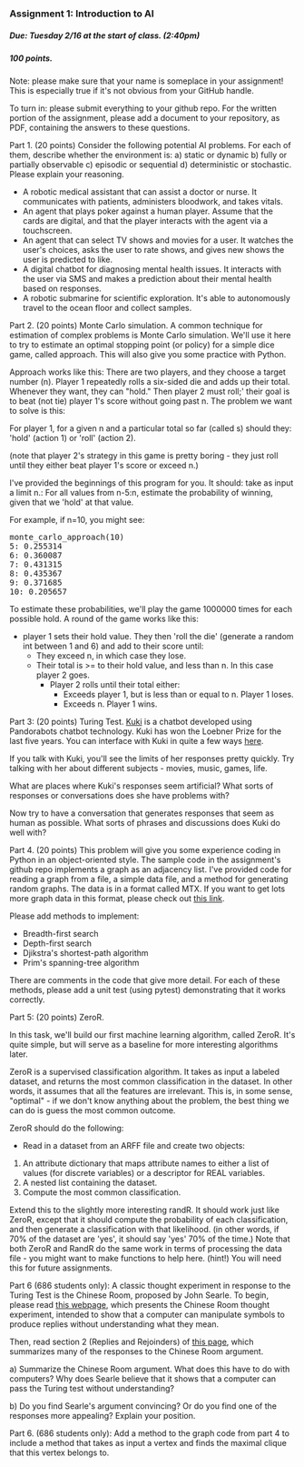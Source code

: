 ### Assignment 1: Introduction to AI

##### Due: Tuesday 2/16 at the start of class. (2:40pm)

##### 100 points.

Note: please make sure that your name is someplace in your assignment! This is especially true if it's not obvious from your GitHub handle.

To turn in: please submit everything to your github repo. For the written portion of the assignment, please add a document to your repository, as PDF, containing the answers to these questions.

Part 1. (20 points) Consider the following potential AI problems. For each of them, describe whether the environment is: a) static or dynamic b) fully or partially observable c) episodic or sequential d) deterministic or stochastic. Please explain your reasoning.

- A robotic medical assistant that can assist a doctor or nurse. It communicates with patients, administers bloodwork, and takes vitals.
- An agent that plays poker against a human player. Assume that the cards are digital, and that the player interacts with the agent via a touchscreen.
- An agent that can select TV shows and movies for a user. It watches the user's choices, asks the user to rate shows, and gives new shows the user is predicted to like. 
- A digital chatbot for diagnosing mental health issues. It interacts with the user via SMS and makes a prediction about their mental health based on responses.
- A robotic submarine for scientific exploration. It's able to autonomously travel to the ocean floor and collect samples.

Part 2. (20 points) Monte Carlo simulation. A common technique for estimation of complex problems is Monte Carlo simulation. We'll use it here to try to estimate 
an optimal stopping point (or policy) for a simple dice game, called approach. This will also give you some practice with Python.

Approach works like this: There are two players, and they choose a target number (n).
Player 1 repeatedly rolls a six-sided die and adds up their total. Whenever they want, they can "hold." Then player 2 must roll;' their goal is 
to beat (not tie) player 1's score without going past n. The problem we want to solve is this:

For player 1, for a given n and a particular total so far (called s) should they: 
'hold' (action 1) or 'roll' (action 2).

(note that player 2's strategy in this game is pretty boring - they just roll until they either beat player 1's score or exceed n.)

I've provided the beginnings of this program for you. 
It should: take as input a limit n.:
  For all values from n-5:n, estimate the probability of winning, given that we 'hold' at that value.

For example, if n=10, you might see:
<pre>
monte_carlo_approach(10)
5: 0.255314
6: 0.360087
7: 0.431315
8: 0.435367
9: 0.371685
10: 0.205657
</pre>

To estimate these probabilities, we'll play the game 1000000 times for each possible hold. 
A round of the game works like this:
   - player 1 sets their hold value. They then 'roll the die' (generate a random int between 1 and 6) and add to their score until:
     - They exceed n, in which case they lose.
     - Their total is >= to their hold value, and less than n. In this case player 2 goes.
       - Player 2 rolls until their total either:
         - Exceeds player 1, but is less than or equal to n. Player 1 loses.
         - Exceeds n. Player 1 wins.
         


Part 3: (20 points) Turing Test. [Kuki](https://www.pandorabots.com/kuki/) is a chatbot developed using Pandorabots chatbot technology. Kuki has won the Loebner Prize for the last five years. You can interface with Kuki in quite a few ways [here](https://www.kuki.ai/).

If you talk with Kuki, you'll see the limits of her responses pretty quickly. Try talking with her about different subjects - movies, music, games, life. 

What are places where Kuki's responses seem artificial? What sorts of responses or conversations does she have problems with?

Now try to have a conversation that generates responses that seem as human as possible. What sorts of phrases and discussions does Kuki do well with?


Part 4. (20 points) This problem will give you some experience coding in Python in an object-oriented style. 
The sample code in the assignment's github repo implements a graph as an adjacency list. I've provided code for reading a graph from a file, a simple data file, and a method for generating random graphs.
The data is in a format called MTX. If you want to get lots more graph data in this format, please check out [this link](https://networkrepository.com/).

Please add methods to implement:
- Breadth-first search
- Depth-first search
- Djikstra's shortest-path algorithm
- Prim's spanning-tree algorithm

There are comments in the code that give more detail. For each of these methods, please add a unit test (using pytest) demonstrating that it works correctly.

Part 5: (20 points) 
ZeroR. 

In this task, we'll build our first machine learning algorithm, called ZeroR. It's quite simple, but will serve as a baseline for more interesting algorithms later.

ZeroR is a supervised classification algorithm. It takes as input a labeled dataset, and returns the most common classification in the dataset. In other words, it assumes that 
all the features are irrelevant. This is, in some sense, "optimal" - if we don't know anything about the problem, the best thing we can do is guess the most common outcome.

ZeroR should do the following:
- Read in a dataset from an ARFF file and create two objects:
1. An attribute dictionary that maps attribute names to either a list of values (for discrete variables) or a descriptor for REAL variables.
2. A nested list containing the dataset.
3. Compute the most common classification.

Extend this to the slightly more interesting randR. It should work just like ZeroR, except that it should compute the probability of each classification,
and then generate a classification with that likelihood. (in other words, if 70% of the dataset are 'yes', it should say 'yes' 70% of the time.)
Note that both ZeroR and RandR do the same work in terms of processing the data file - you might want to make functions to help here. (hint!) You will need this
for future assignments.


Part 6 (686 students only): A classic thought experiment in response to the Turing Test is the Chinese Room, proposed by John Searle.
To begin, please read [this webpage](https://mind.ilstu.edu/curriculum/searle_chinese_room/searle_chinese_room.html), which presents the Chinese Room thought experiment, intended to show that a computer can manipulate symbols to produce replies without understanding what they mean.

Then, read section 2 (Replies and Rejoinders) of [this page](https://iep.utm.edu/chineser/), which summarizes many of the responses to the Chinese Room argument.

a) Summarize the Chinese Room argument. What does this have to do with computers? Why does Searle believe that it shows that a computer can pass the Turing test without understanding?

b) Do you find Searle's argument convincing? Or do you find one of the responses more appealing? Explain your position. 

Part 6. (686 students only): Add a method to the graph code from part 4 to include a method that takes as input a vertex and finds the maximal clique that this vertex belongs to. 